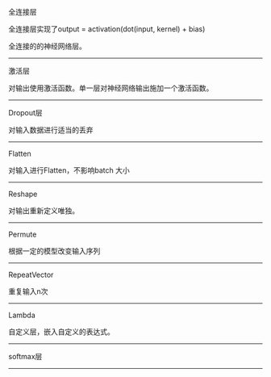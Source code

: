 全连接层

全连接层实现了output = activation\(dot\(input, kernel\) + bias\)

全连接的的神经网络层。

---

激活层

对输出使用激活函数。单一层对神经网络输出施加一个激活函数。

---

Dropout层

对输入数据进行适当的丢弃

---

Flatten

对输入进行Flatten，不影响batch 大小

---

Reshape

对输出重新定义唯独。

---

Permute

根据一定的模型改变输入序列

---

RepeatVector

重复输入n次

---

Lambda

自定义层，嵌入自定义的表达式。

---

softmax层

---

